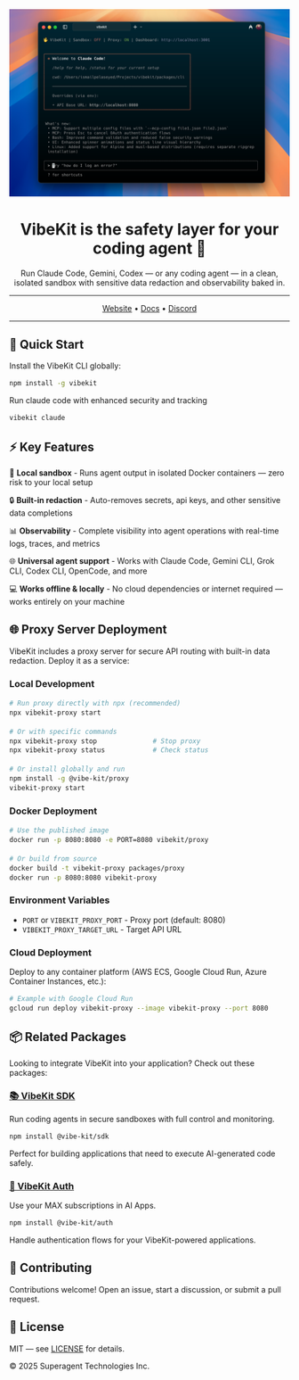 <div align="center">

<img width="700px" src="./assets/vibekit-cli.png" />

# VibeKit is the safety layer for your coding agent 🖖

Run Claude Code, Gemini, Codex — or any coding agent — in a clean, isolated sandbox with sensitive data redaction and observability baked in.

---

[Website](https://vibekit.sh) • [Docs](https://docs.vibekit.sh) • [Discord](https://discord.com/invite/mhmJUTjW4b)

---
</div>

## 🚀 Quick Start

Install the VibeKit CLI globally:

```bash
npm install -g vibekit
```

Run claude code with enhanced security and tracking

```bash
vibekit claude
```

## ⚡️ Key Features

🐳 **Local sandbox** - Runs agent output in isolated Docker containers — zero risk to your local setup

🔒 **Built-in redaction** - Auto-removes secrets, api keys, and other sensitive data completions

📊 **Observability** - Complete visibility into agent operations with real-time logs, traces, and metrics

🌐 **Universal agent support** - Works with Claude Code, Gemini CLI, Grok CLI, Codex CLI, OpenCode, and more

💻 **Works offline & locally** - No cloud dependencies or internet required — works entirely on your machine

## 🌐 Proxy Server Deployment

VibeKit includes a proxy server for secure API routing with built-in data redaction. Deploy it as a service:

### Local Development
```bash
# Run proxy directly with npx (recommended)
npx vibekit-proxy start

# Or with specific commands
npx vibekit-proxy stop              # Stop proxy  
npx vibekit-proxy status            # Check status

# Or install globally and run
npm install -g @vibe-kit/proxy
vibekit-proxy start
```

### Docker Deployment
```bash
# Use the published image
docker run -p 8080:8080 -e PORT=8080 vibekit/proxy

# Or build from source
docker build -t vibekit-proxy packages/proxy
docker run -p 8080:8080 vibekit-proxy
```

### Environment Variables
- `PORT` or `VIBEKIT_PROXY_PORT` - Proxy port (default: 8080)
- `VIBEKIT_PROXY_TARGET_URL` - Target API URL

### Cloud Deployment
Deploy to any container platform (AWS ECS, Google Cloud Run, Azure Container Instances, etc.):
```bash
# Example with Google Cloud Run
gcloud run deploy vibekit-proxy --image vibekit-proxy --port 8080
```

## 📦 Related Packages

Looking to integrate VibeKit into your application? Check out these packages:

### [📚 VibeKit SDK](https://github.com/superagent-ai/vibekit/tree/main/packages/sdk)
Run coding agents in secure sandboxes with full control and monitoring.

```bash
npm install @vibe-kit/sdk
```

Perfect for building applications that need to execute AI-generated code safely.

### [🔐 VibeKit Auth](https://github.com/superagent-ai/vibekit/tree/main/packages/auth) 
Use your MAX subscriptions in AI Apps.

```bash
npm install @vibe-kit/auth
```

Handle authentication flows for your VibeKit-powered applications.


## 🤝 Contributing

Contributions welcome! Open an issue, start a discussion, or submit a pull request.

## 📄 License

MIT — see [LICENSE](./LICENSE) for details.

© 2025 Superagent Technologies Inc.
